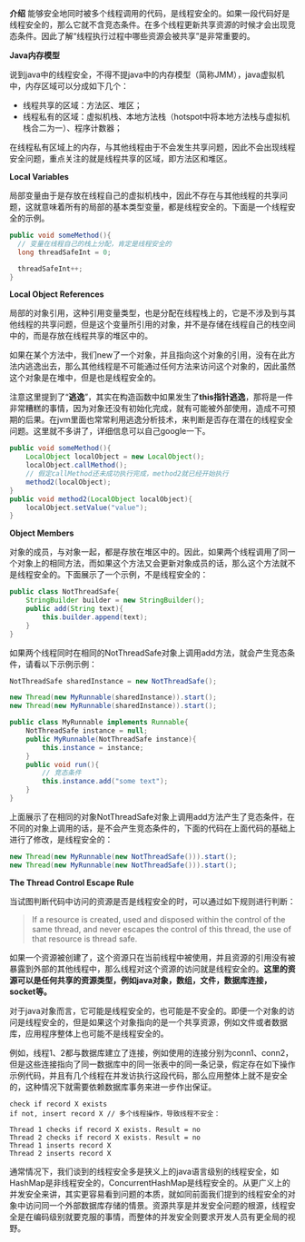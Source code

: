 **介绍**
能够安全地同时被多个线程调用的代码，是线程安全的。如果一段代码好是线程安全的，那么它就不含竞态条件。在多个线程更新共享资源的时候才会出现竞态条件。因此了解“线程执行过程中哪些资源会被共享”是非常重要的。

**Java内存模型**

说到java中的线程安全，不得不提java中的内存模型（简称JMM），java虚拟机中，内存区域可以分成如下几个：

- 线程共享的区域：方法区、堆区；
- 线程私有的区域：虚拟机栈、本地方法栈（hotspot中将本地方法栈与虚拟机栈合二为一）、程序计数器；

在线程私有区域上的内存，与其他线程由于不会发生共享问题，因此不会出现线程安全问题，重点关注的就是线程共享的区域，即方法区和堆区。

**Local Variables**

局部变量由于是存放在线程自己的虚拟机栈中，因此不存在与其他线程的共享问题，这就意味着所有的局部的基本类型变量，都是线程安全的。下面是一个线程安全的示例。

```java
public void someMethod(){
  // 变量在线程自己的栈上分配，肯定是线程安全的
  long threadSafeInt = 0;

  threadSafeInt++;
}
```

**Local Object References**

局部的对象引用，这种引用变量类型，也是分配在线程栈上的，它是不涉及到与其他线程的共享问题，但是这个变量所引用的对象，并不是存储在线程自己的栈空间中的，而是存放在线程共享的堆区中的。

如果在某个方法中，我们new了一个对象，并且指向这个对象的引用，没有在此方法内逃逸出去，那么其他线程是不可能通过任何方法来访问这个对象的，因此虽然这个对象是在堆中，但是也是线程安全的。

注意这里提到了“**逃逸**”，其实在构造函数中如果发生了**this指针逃逸**，那将是一件非常糟糕的事情，因为对象还没有初始化完成，就有可能被外部使用，造成不可预期的后果。在jvm里面也常常利用逃逸分析技术，来判断是否存在潜在的线程安全问题。这里就不多讲了，详细信息可以自己google一下。

```java
public void someMethod(){
	LocalObject localObject = new LocalObject();
	localObject.callMethod();
    // 假定callMethod还未成功执行完成，method2就已经开始执行
	method2(localObject);
}  
public void method2(LocalObject localObject){   	
	localObject.setValue("value");
}
```

**Object Members**

对象的成员，与对象一起，都是存放在堆区中的。因此，如果两个线程调用了同一个对象上的相同方法，而如果这个方法又会更新对象成员的话，那么这个方法就不是线程安全的。下面展示了一个示例，不是线程安全的：

```java
public class NotThreadSafe{     
	StringBuilder builder = new StringBuilder();
	public add(String text){
		this.builder.append(text);
	}
}
```

如果两个线程同时在相同的NotThreadSafe对象上调用add方法，就会产生竞态条件，请看以下示例示例：

```java
NotThreadSafe sharedInstance = new NotThreadSafe();

new Thread(new MyRunnable(sharedInstance)).start();
new Thread(new MyRunnable(sharedInstance)).start();

public class MyRunnable implements Runnable{
	NotThreadSafe instance = null;
	public MyRunnable(NotThreadSafe instance){
		this.instance = instance;
	}
	public void run(){     
		// 竞态条件     
		this.instance.add("some text");
	}
}
```

上面展示了在相同的对象NotThreadSafe对象上调用add方法产生了竞态条件，在不同的对象上调用的话，是不会产生竞态条件的，下面的代码在上面代码的基础上进行了修改，是线程安全的：

```java
new Thread(new MyRunnable(new NotThreadSafe())).start();
new Thread(new MyRunnable(new NotThreadSafe())).start();
```

**The Thread Control Escape Rule**

当试图判断代码中访问的资源是否是线程安全的时，可以通过如下规则进行判断：

>If a resource is created, used and disposed within the control of the same thread, and never escapes the control of this thread, the use of that resource is thread safe.

如果一个资源被创建了，这个资源只在当前线程中被使用，并且资源的引用没有被暴露到外部的其他线程中，那么线程对这个资源的访问就是线程安全的。**这里的资源可以是任何共享的资源类型，例如java对象，数组，文件，数据库连接，socket等。**

对于java对象而言，它可能是线程安全的，也可能是不安全的。即便一个对象的访问是线程安全的，但是如果这个对象指向的是一个共享资源，例如文件或者数据库，应用程序整体上也可能不是线程安全的。

例如，线程1、2都与数据库建立了连接，例如使用的连接分别为conn1、conn2，但是这些连接指向了同一数据库中的同一张表中的同一条记录，假定存在如下操作示例代码，并且有几个线程在并发访执行这段代码，那么应用整体上就不是安全的，这种情况下就需要依赖数据库事务来进一步作出保证。

```shell
check if record X exists
if not, insert record X // 多个线程操作，导致线程不安全：

Thread 1 checks if record X exists. Result = no
Thread 2 checks if record X exists. Result = no
Thread 1 inserts record X
Thread 2 inserts record X
```

通常情况下，我们谈到的线程安全多是狭义上的java语言级别的线程安全，如HashMap是非线程安全的，ConcurrentHashMap是线程安全的。从更广义上的并发安全来讲，其实更容易看到问题的本质，就如同前面我们提到的线程安全的对象中访问同一个外部数据库存储的情景。资源共享是并发安全问题的根源，线程安全是在编码级别就要克服的事情，而整体的并发安全则要求开发人员有更全局的视野。